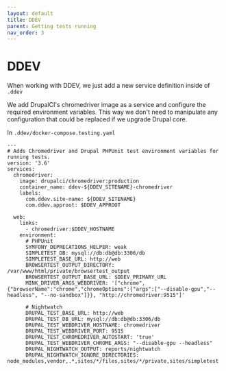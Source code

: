 ```yaml
---
layout: default
title: DDEV
parent: Getting tests running
nav_order: 3
---
```


# DDEV

When working with DDEV, we just add a new service definition inside of `.ddev`

We add DrupalCI's chromedriver image as a service and configure the required
environment variables. This way we don't need to manipulate any configuration
that could be replaced if we upgrade Drupal core.

In `.ddev/docker-compose.testing.yaml`

```
---
# Adds Chromedriver and Drupal PHPUnit test environment variables for running tests.
version: '3.6'
services:
  chromedriver:
    image: drupalci/chromedriver:production
    container_name: ddev-${DDEV_SITENAME}-chromedriver
    labels:
      com.ddev.site-name: ${DDEV_SITENAME}
      com.ddev.approot: $DDEV_APPROOT

  web:
    links:
      - chromedriver:$DDEV_HOSTNAME
    environment:
      # PHPUnit
      SYMFONY_DEPRECATIONS_HELPER: weak
      SIMPLETEST_DB: mysql://db:db@db:3306/db
      SIMPLETEST_BASE_URL: http://web
      BROWSERTEST_OUTPUT_DIRECTORY: /var/www/html/private/browsertest_output
      BROWSERTEST_OUTPUT_BASE_URL: $DDEV_PRIMARY_URL
      MINK_DRIVER_ARGS_WEBDRIVER: '["chrome", {"browserName":"chrome","chromeOptions":{"args":["--disable-gpu","--headless", "--no-sandbox"]}}, "http://chromedriver:9515"]'

      # Nightwatch
      DRUPAL_TEST_BASE_URL: http://web
      DRUPAL_TEST_DB_URL: mysql://db:db@db:3306/db
      DRUPAL_TEST_WEBDRIVER_HOSTNAME: chromedriver
      DRUPAL_TEST_WEBDRIVER_PORT: 9515
      DRUPAL_TEST_CHROMEDRIVER_AUTOSTART: 'true'
      DRUPAL_TEST_WEBDRIVER_CHROME_ARGS: "--disable-gpu --headless"
      DRUPAL_NIGHTWATCH_OUTPUT: reports/nightwatch
      DRUPAL_NIGHTWATCH_IGNORE_DIRECTORIES: node_modules,vendor,.*,sites/*/files,sites/*/private,sites/simpletest
```
